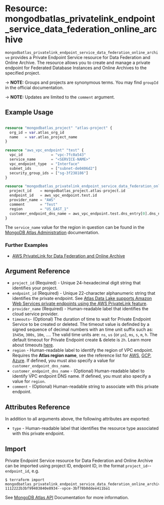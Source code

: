 # Resource: mongodbatlas_privatelink_endpoint_service_data_federation_online_archive

`mongodbatlas_privatelink_endpoint_service_data_federation_online_archive` provides a Private Endpoint Service resource for Data Federation and Online Archive. The resource allows you to create and manage a private endpoint for Federated Database Instances and Online Archives to the specified project.

-> **NOTE:** Groups and projects are synonymous terms. You may find `groupId` in the official documentation.

-> **NOTE:** Updates are limited to the `comment` argument.

## Example Usage

```terraform

resource "mongodbatlas_project" "atlas-project" {
  org_id = var.atlas_org_id
  name   = var.atlas_project_name
}

resource "aws_vpc_endpoint" "test" {
  vpc_id             = "vpc-7fc0a543"
  service_name       = "<SERVICE-NAME>"
  vpc_endpoint_type  = "Interface"
  subnet_ids         = ["subnet-de0406d2"]
  security_group_ids = ["sg-3f238186"]
}

resource "mongodbatlas_privatelink_endpoint_service_data_federation_online_archive" "test" {
  project_id    = mongodbatlas_project.atlas-project.id
  endpoint_id   = aws_vpc_endpoint.test.id
  provider_name = "AWS"
  comment       = "Test"
  region        = "US_EAST_1"
  customer_endpoint_dns_name = aws_vpc_endpoint.test.dns_entry[0].dns_name
}
```

The `service_name` value for the region in question can be found in the [MongoDB Atlas Administration](https://www.mongodb.com/docs/api/doc/atlas-admin-api-v2/operation/operation-createdatafederationprivateendpoint) documentation.

### Further Examples
- [AWS PrivateLink for Data Federation and Online Archive](https://github.com/mongodb/terraform-provider-mongodbatlas/tree/master/examples/mongodbatlas_privatelink_endpoint/aws/data-federation-online-archive)

## Argument Reference

* `project_id` (Required) - Unique 24-hexadecimal digit string that identifies your project. 
* `endpoint_id` (Required) - Unique 22-character alphanumeric string that identifies the private endpoint. See [Atlas Data Lake supports Amazon Web Services private endpoints using the AWS PrivateLink feature](https://www.mongodb.com/docs/atlas/reference/api-resources-spec/#tag/Data-Federation/operation/createDataFederationPrivateEndpoint:~:text=Atlas%20Data%20Lake%20supports%20Amazon%20Web%20Services%20private%20endpoints%20using%20the%20AWS%20PrivateLink%20feature).
* `provider_name` (Required) - Human-readable label that identifies the cloud service provider. 
* `timeouts`- (Optional) The duration of time to wait for Private Endpoint Service to be created or deleted. The timeout value is definded by a signed sequence of decimal numbers with an time unit suffix such as: `1h45m`, `300s`, `10m`, .... The valid time units are:  `ns`, `us` (or `µs`), `ms`, `s`, `m`, `h`. The default timeout for Private Endpoint create & delete is `2h`. Learn more about timeouts [here](https://www.terraform.io/plugin/sdkv2/resources/retries-and-customizable-timeouts).
* `region` -  Human-readable label to identify the region of VPC endpoint.  Requires the **Atlas region name**, see the reference list for [AWS](https://docs.atlas.mongodb.com/reference/amazon-aws/), [GCP](https://docs.atlas.mongodb.com/reference/google-gcp/), [Azure](https://docs.atlas.mongodb.com/reference/microsoft-azure/). If defined, you must also specify a value for `customer_endpoint_dns_name`.
* `customer_endpoint_dns_name` - (Optional) Human-readable label to identify VPC endpoint DNS name. If defined, you must also specify a value for `region`.
* `comment` - (Optional) Human-readable string to associate with this private endpoint.

## Attributes Reference

In addition to all arguments above, the following attributes are exported:

* `type` - Human-readable label that identifies the resource type associated with this private endpoint.

## Import

Private Endpoint Service resource for Data Federation and Online Archive can be imported using project ID, endpoint ID, in the format `project_id`--`endpoint_id`, e.g.

```
$ terraform import mongodbatlas_privatelink_endpoint_service_data_federation_online_archive.example 1112222b3bf99403840e8934--vpce-3bf78b0ddee411ba1
```

See [MongoDB Atlas API](https://www.mongodb.com/docs/atlas/reference/api-resources-spec/#tag/Data-Federation/operation/createDataFederationPrivateEndpoint) Documentation for more information.
